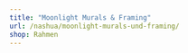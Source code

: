 ```yaml
---
title: "Moonlight Murals & Framing"
url: /nashua/moonlight-murals-und-framing/
shop: Rahmen
---
```

